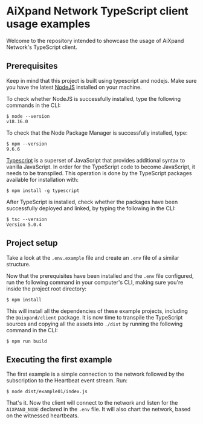# AiXpand Network TypeScript client usage examples

Welcome to the repository intended to showcase the usage of AiXpand Network's TypeScript client.

## Prerequisites

Keep in mind that this project is built using typescript and nodejs.
Make sure you have the latest [NodeJS](https://nodejs.org/en) installed on your machine.

To check whether NodeJS is successfully installed, type the following commands in the CLI:

```
$ node --version
v18.16.0
```

To check that the Node Package Manager is successfully installed, type:

```
$ npm --version
9.6.6
```

[Typescript](https://www.typescriptlang.org/) is a superset of JavaScript that provides additional syntax to vanilla JavaScript. In order for the TypeScript code to become JavaScript, it needs to be transpiled. This operation is done by the TypeScript packages available for installation with:
```
$ npm install -g typescript 
```

After TypeScript is installed, check whether the packages have been successfully deployed and linked, by typing the following in the CLI:

```
$ tsc --version
Version 5.0.4
```

## Project setup

Take a look at the `.env.example` file and create an `.env` file of a similar structure.

Now that the prerequisites have been installed and the `.env` file configured, run the following command in your computer's CLI, making sure you're inside the project root directory:

```
$ npm install
```

This will install all the dependencies of these example projects, including the `@aixpand/client` package. It is now time to transpile the TypeScript sources and copying all the assets into `./dist` by running the following command in the CLI:

```
$ npm run build
```

## Executing the first example

The first example is a simple connection to the network followed by the subscription to the Heartbeat event stream. Run:

```
$ node dist/example01/index.js
```

That's it. Now the client will connect to the network and listen for the `AIXPAND_NODE` declared in the `.env` file. It will also chart the network, based on the witnessed heartbeats.
